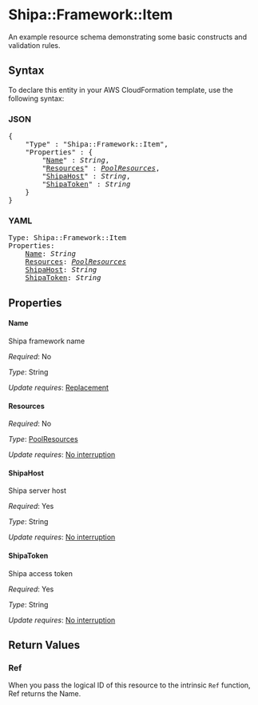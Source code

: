 # Shipa::Framework::Item

An example resource schema demonstrating some basic constructs and validation rules.

## Syntax

To declare this entity in your AWS CloudFormation template, use the following syntax:

### JSON

<pre>
{
    "Type" : "Shipa::Framework::Item",
    "Properties" : {
        "<a href="#name" title="Name">Name</a>" : <i>String</i>,
        "<a href="#resources" title="Resources">Resources</a>" : <i><a href="poolresources.md">PoolResources</a></i>,
        "<a href="#shipahost" title="ShipaHost">ShipaHost</a>" : <i>String</i>,
        "<a href="#shipatoken" title="ShipaToken">ShipaToken</a>" : <i>String</i>
    }
}
</pre>

### YAML

<pre>
Type: Shipa::Framework::Item
Properties:
    <a href="#name" title="Name">Name</a>: <i>String</i>
    <a href="#resources" title="Resources">Resources</a>: <i><a href="poolresources.md">PoolResources</a></i>
    <a href="#shipahost" title="ShipaHost">ShipaHost</a>: <i>String</i>
    <a href="#shipatoken" title="ShipaToken">ShipaToken</a>: <i>String</i>
</pre>

## Properties

#### Name

Shipa framework name

_Required_: No

_Type_: String

_Update requires_: [Replacement](https://docs.aws.amazon.com/AWSCloudFormation/latest/UserGuide/using-cfn-updating-stacks-update-behaviors.html#update-replacement)

#### Resources

_Required_: No

_Type_: <a href="poolresources.md">PoolResources</a>

_Update requires_: [No interruption](https://docs.aws.amazon.com/AWSCloudFormation/latest/UserGuide/using-cfn-updating-stacks-update-behaviors.html#update-no-interrupt)

#### ShipaHost

Shipa server host

_Required_: Yes

_Type_: String

_Update requires_: [No interruption](https://docs.aws.amazon.com/AWSCloudFormation/latest/UserGuide/using-cfn-updating-stacks-update-behaviors.html#update-no-interrupt)

#### ShipaToken

Shipa access token

_Required_: Yes

_Type_: String

_Update requires_: [No interruption](https://docs.aws.amazon.com/AWSCloudFormation/latest/UserGuide/using-cfn-updating-stacks-update-behaviors.html#update-no-interrupt)

## Return Values

### Ref

When you pass the logical ID of this resource to the intrinsic `Ref` function, Ref returns the Name.
